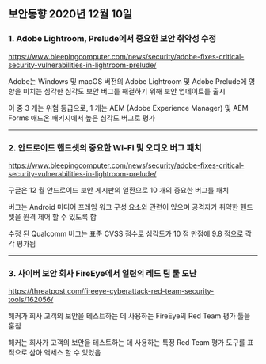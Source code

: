 ## 보안동향 2020년 12월 10일  

  
### 1. Adobe Lightroom, Prelude에서 중요한 보안 취약성 수정


https://www.bleepingcomputer.com/news/security/adobe-fixes-critical-security-vulnerabilities-in-lightroom-prelude/  

 
Adobe는 Windows 및 macOS 버전의 Adobe Lightroom 및 Adobe Prelude에 영향을 미치는 심각한 심각도 보안 버그를 해결하기 위해 보안 업데이트를 출시  

이 중 3 개는 위험 등급으로, 1 개는 AEM (Adobe Experience Manager) 및 AEM Forms 애드온 패키지에서 높은 심각도 버그로 평가

---


### 2. 안드로이드 핸드셋의 중요한 Wi-Fi 및 오디오 버그 패치  


https://www.bleepingcomputer.com/news/security/adobe-fixes-critical-security-vulnerabilities-in-lightroom-prelude/  


구글은 12 월 안드로이드 보안 게시판의 일환으로 10 개의 중요한 버그를 패치  
  
버그는 Android 미디어 프레임 워크 구성 요소와 관련이 있으며 공격자가 취약한 핸드셋을 원격 제어 할 수 있도록 함  
  
수정 된 Qualcomm 버그는 표준 CVSS 점수로 심각도가 10 점 만점에 9.8 점으로 각각 평가됨


---


### 3. 사이버 보안 회사 FireEye에서 일련의 레드 팀 툴 도난


https://threatpost.com/fireeye-cyberattack-red-team-security-tools/162056/  
  
  
해커가 회사 고객의 보안을 테스트하는 데 사용하는 FireEye의 Red Team 평가 툴을 훔침  

해커는 회사가 고객의 보안을 테스트하는 데 사용하는 특정 Red Team 평가 도구를 표적으로 삼아 액세스 할 수 있었음  


